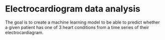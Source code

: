 # Electrocardiogram data analysis
The goal is to create a machine learning model to be able to predict whether a given patient has one of 3 heart conditions from a time series of their electrocardiagram.
